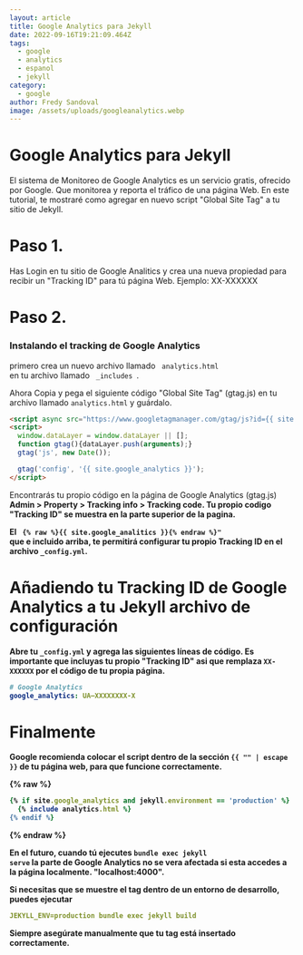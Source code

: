 ```yaml
---
layout: article
title: Google Analytics para Jekyll
date: 2022-09-16T19:21:09.464Z
tags:
  - google
  - analytics
  - espanol
  - jekyll
category:
  - google
author: Fredy Sandoval
image: /assets/uploads/googleanalytics.webp
---
```

# Google Analytics para Jekyll 

El sistema de Monitoreo de Google Analytics es un servicio gratis, ofrecido por Google. Que monitorea y reporta el tráfico de una página Web.
En este tutorial, te mostraré como agregar en nuevo script "Global Site Tag" a tu sitio de Jekyll.

# Paso 1.

Has Login en tu sitio de Google Analitics y crea una nueva propiedad para recibir un "Tracking ID" para tú página Web.
Ejemplo: XX-XXXXXX
<style>
  code.t {
    background-color: var(--header-hover-background-color);
  }
</style>
# Paso 2. 
### Instalando el tracking de Google Analytics
primero crea un nuevo archivo llamado <code class="t"> analytics.html </code> en tu archivo llamado <code> _includes </code>.

Ahora Copia y pega el siguiente código "Global Site Tag" (gtag.js) en tu archivo llamado <code class="t">analytics.html</code> y guárdalo.

```html
<script async src="https://www.googletagmanager.com/gtag/js?id={{ site.google_analytics }}"></script>
<script>
  window.dataLayer = window.dataLayer || [];
  function gtag(){dataLayer.push(arguments);}
  gtag('js', new Date());

  gtag('config', '{{ site.google_analytics }}');
</script>
```

Encontrarás tu propio código en la página de Google Analytics (gtag.js) <strong> Admin > Property > Tracking info > Tracking code. <strong>Tu propio codigo "Tracking ID" se muestra en la parte superior de la pagina.

El <code class="t"> {% raw %}{{ site.google_analitics }}{% endraw %}" </code> que e incluido arriba, te permitirá configurar tu propio Tracking ID en el archivo <code>_config.yml</code>.

# Añadiendo tu Tracking ID de Google Analytics a tu Jekyll archivo de configuración
Abre tu <code style="t">_config.yml</code> y agrega las siguientes líneas de código. Es importante que incluyas tu propio "Tracking ID" asi que remplaza <code class="t">XX-XXXXXX</code> por el código de tu propia página.

```yml
# Google Analytics
google_analytics: UA—XXXXXXXX-X
```
# Finalmente
Google recomienda colocar el script dentro de la sección <code class="t">{{ "<head>" | escape }}</code> de tu página web, para que funcione correctamente.

{% raw %}
```ruby
{% if site.google_analytics and jekyll.environment == 'production' %}
  {% include analytics.html %}
{% endif %}
```
{% endraw %}

En el futuro, cuando tú ejecutes <code style="t">bundle exec jekyll serve</code> la parte de Google Analytics no se vera afectada si esta accedes a la página localmente. "localhost:4000".

Si necesitas que se muestre el tag dentro de un entorno de desarrollo, puedes ejecutar
```yml
JEKYLL_ENV=production bundle exec jekyll build
```

Siempre asegúrate manualmente que tu tag está insertado correctamente.